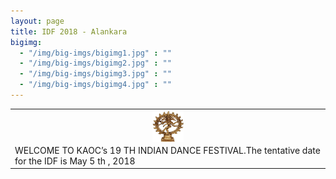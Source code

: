 ```yaml
---
layout: page
title: IDF 2018 - Alankara
bigimg:
  - "/img/big-imgs/bigimg1.jpg" : ""
  - "/img/big-imgs/bigimg2.jpg" : ""
  - "/img/big-imgs/bigimg3.jpg" : ""
  - "/img/big-imgs/bigimg4.jpg" : ""
---
```

<table><tr><td align ="center">
<img src="/img/idf2018/nataraja.jpg" width="50" height="50" align="center">
  </td></tr>
 <tr><td> 
WELCOME TO KAOC’s 19 TH INDIAN DANCE FESTIVAL.The tentative date for the IDF is May 5 th , 2018
</td></tr>
</table>

